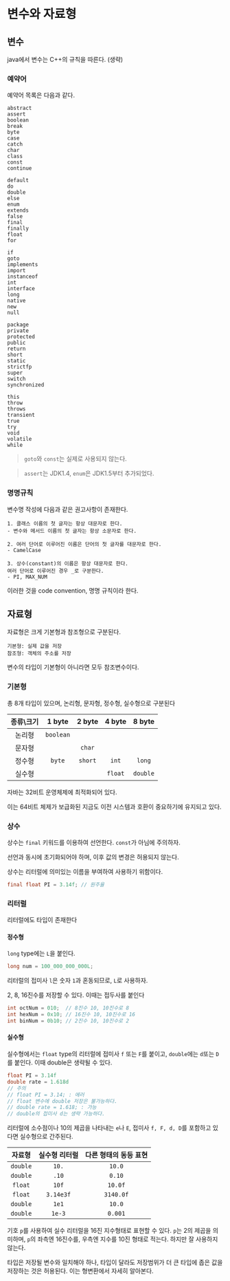 # 변수와 자료형

## 변수

java에서 변수는 C++의 규칙을 따른다.
(생략)

### 예약어
예약어 목록은 다음과 같다.

```
abstract
assert
boolean
break
byte
case
catch
char
class
const
continue

default
do
double
else
enum
extends
false
final
finally
float
for

if
goto
implements
import
instanceof
int
interface
long
native
new
null

package
private
protected
public
return
short
static
strictfp
super
switch
synchronized

this
throw
throws
transient
true
try
void
volatile
while
```
> ```goto```와 ```const```는 실제로 사용되지 않는다.

> ```assert```는 JDK1.4, ```enum```은 JDK1.5부터 추가되었다.

### 명명규칙

변수명 작성에 다음과 같은 권고사항이 존재한다.

    1. 클래스 이름의 첫 글자는 항상 대문자로 한다.
    - 변수와 메서드 이름의 첫 글자는 항상 소문자로 한다.

    2. 여러 단어로 이루어진 이름은 단어의 첫 글자를 대문자로 한다.
    - CamelCase

    3. 상수(constant)의 이름은 항상 대문자로 한다.
    여러 단어로 이루어진 경우 _로 구분한다.
    - PI, MAX_NUM

이러한 것을 code convention, 명명 규칙이라 한다.

## 자료형

자료형은 크게 기본형과 참조형으로 구분된다.

    기본형: 실제 값을 저장
    참조형: 객체의 주소를 저장

변수의 타입이 기본형이 아니라면 모두 참조변수이다.

### 기본형

총 8개 타입이 있으며, 논리형, 문자형, 정수형, 실수형으로 구분된다

|종류\크기|1 byte|2 byte|4 byte|8 byte|
|:------:|:----:|:----:|:----:|:----:|
|논리형|```boolean```|
|문자형||```char```|
|정수형|```byte```|```short```|```int```|```long```|
|실수형|||```float```|```double```|

자바는 32비트 운영체제에 최적화되어 있다.

이는 64비트 체제가 보급화된 지금도 이전 시스템과 호환이 중요하기에 유지되고 있다.

### 상수

상수는 ``` final ``` 키워드를 이용하여 선언한다. ```const```가 아님에 주의하자.

선언과 동시에 초기화되어야 하며, 이후 값의 변경은 허용되지 않는다.

상수는 리터럴에 의미있는 이름을 부여하여 사용하기 위함이다.

```java
final float PI = 3.14f; // 원주율
```

### 리터럴

리터럴에도 타입이 존재한다

#### 정수형

```long``` type에는 ```L```을 붙인다.

```java
long num = 100_000_000_000L;
```

리터럴의 접미사 ```l```은 숫자 ```1```과 혼동되므로, ```L```로 사용하자.


2, 8, 16진수를 저장할 수 있다. 이때는 접두사를 붙인다

```java
int octNum = 010;  // 8진수 10, 10진수로 8
int hexNum = 0x10; // 16진수 10, 10진수로 16 
int binNum = 0b10; // 2진수 10, 10진수로 2
```

#### 실수형

실수형에서는 ```float``` type의 리터럴에 접미사 ```f``` 또는 ```F```를 붙이고, ```double```에는 ```d```또는 ```D```를 붙인다. 이때 double은 생략될 수 있다.

```java
float PI = 3.14f
double rate = 1.618d
// 주의
// float PI = 3.14; : 에러
// float 변수에 double 저장은 불가능하다.
// double rate = 1.618; : 가능
// double의 접미사 d는 생략 가능하다.
```

리터럴에 소수점이나 10의 제곱을 나타내는 ```e```나 ```E```, 접미사 ```f, F, d, D```를 포함하고 있다면 실수형으로 간주된다.

|자료형|실수형 리터럴|다른 형태의 동등 표현|
|:---:|:---:|:---:|
|```double```|```10.```|```10.0```|
|```double```|```.10```|```0.10```|
|```float```|```10f```|```10.0f```|
|```float```|```3.14e3f```|```3140.0f```|
|```double```|```1e1```|```10.0```|
|```double```|```1e-3```|```0.001```|

기호 ```p```를 사용하여 실수 리터럴을 16진 지수형태로 표현할 수 있다. ```p```는 2의 제곱을 의미하며, ```p```의 좌측엔 16진수를, 우측엔 지수를 10진 형태로 적는다. 하지만 잘 사용하지 않는다.

타입은 저장될 변수와 일치해야 하나, 타입이 달라도 저장범위가 더 큰 타입에 좁은 값을 저장하는 것은 허용된다. 이는 형변환에서 자세히 알아본다.

